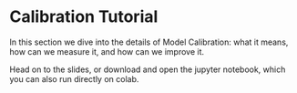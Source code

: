 # Calibration Tutorial
In this section we dive into the details of Model Calibration: what it means, how can we measure it, and how can we improve it.

Head on to the slides, or download and open the jupyter notebook, which you can also run directly on colab.
